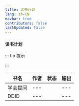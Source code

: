 ```yaml
---
title: 读书计划
lang: zh-CN
navbar: true
contributors: false
lastUpdated: false
---
```


#### 读书计划

::: tip 提示  

<Badge type="warning" text="计划" vertical="middle" />  

<Badge type="warning" text="阅读" vertical="middle" />  

<Badge type="tip" text="完成（Nth）" vertical="middle" />  
 
<Badge type="tip" text="复读" vertical="middle" />  

<Badge type="danger" text="逾期" vertical="middle" />  

:::

| 书名 | 作者 | 状态 | 输出
| ----------- | ----------- | ----------- | ----------- |
| 学会提问 | --- | <Badge type="tip" text="复读" vertical="middle" />| --- |
| DDID | --- | <Badge type="warning" text="计划" vertical="middle" />| --- |
